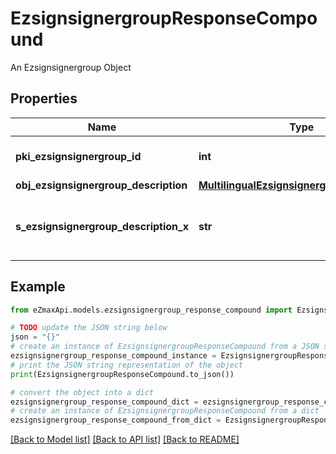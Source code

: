 # EzsignsignergroupResponseCompound

An Ezsignsignergroup Object

## Properties

Name | Type | Description | Notes
------------ | ------------- | ------------- | -------------
**pki_ezsignsignergroup_id** | **int** | The unique ID of the Ezsignsignergroup | 
**obj_ezsignsignergroup_description** | [**MultilingualEzsignsignergroupDescription**](MultilingualEzsignsignergroupDescription.md) |  | 
**s_ezsignsignergroup_description_x** | **str** | The Description of the Ezsignsignergroup in the language of the requester | [optional] 

## Example

```python
from eZmaxApi.models.ezsignsignergroup_response_compound import EzsignsignergroupResponseCompound

# TODO update the JSON string below
json = "{}"
# create an instance of EzsignsignergroupResponseCompound from a JSON string
ezsignsignergroup_response_compound_instance = EzsignsignergroupResponseCompound.from_json(json)
# print the JSON string representation of the object
print(EzsignsignergroupResponseCompound.to_json())

# convert the object into a dict
ezsignsignergroup_response_compound_dict = ezsignsignergroup_response_compound_instance.to_dict()
# create an instance of EzsignsignergroupResponseCompound from a dict
ezsignsignergroup_response_compound_from_dict = EzsignsignergroupResponseCompound.from_dict(ezsignsignergroup_response_compound_dict)
```
[[Back to Model list]](../README.md#documentation-for-models) [[Back to API list]](../README.md#documentation-for-api-endpoints) [[Back to README]](../README.md)


